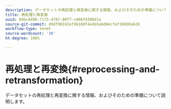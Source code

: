 ```yaml
---
description: データセットの再処理と再変換に関する情報、およびそのための準備について説明します。
title: 再処理と再変換
uuid: 04bc4496-7175-4f87-80ff-c096f430841a
source-git-commit: d9df90242ef96188f4e4b5e6d04cfef196b0a628
workflow-type: tm+mt
source-wordcount: '30'
ht-degree: 100%

---
```



# 再処理と再変換{#reprocessing-and-retransformation}

データセットの再処理と再変換に関する情報、およびそのための準備について説明します。
